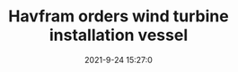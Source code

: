 ---
"title": "Havfram orders wind turbine installation vessel"
"date": "2021-9-24 15:27:0"
"feed_name": "OFFSHOREMAG"
"feed_website": "https://www.offshore-mag.com/"
"feed_rss": "https://www.offshore-mag.com/__rss/website-scheduled-content.xml?input=%7B%22sectionAlias%22%3A%22home%22%7D"
"link": "https://www.offshore-mag.com/renewable-energy/article/14210984/havfram-orders-wind-turbine-installation-vessel"
"file": "_posts/2021-1-1-10b209b92a9ae1af00eed38cd5c3aa610662323e.md"
"accident": "0"
"drilling": "0"
"dead": "0"
"injured": "0"
"where": "unknown site"
---